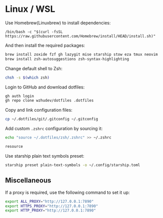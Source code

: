 # Linux / WSL

Use Homebrew(Linuxbrew) to install dependencies:

```shell
/bin/bash -c "$(curl -fsSL https://raw.githubusercontent.com/Homebrew/install/HEAD/install.sh)"
```

And then install the required packages:

```bash
brew install zoxide fzf gh lazygit mise starship stow eza tmux neovim
brew install zsh-autosuggestions zsh-syntax-highlighting
```

Change default shell to Zsh:

```bash
chsh -s $(which zsh)
```

Login to GitHub and download dotfiles:

```bash
gh auth login
gh repo clone wzhudev/dotfiles .dotfiles
```

Copy and link configuration files:

```bash
cp ~/.dotfiles/git/.gitconfig ~/.gitconfig
```

Add custom `.zshrc` configuration by sourcing it:

```bash
echo "source ~/.dotfiles/zsh/.zshrc" >> ~/.zshrc

resource
```

Use starship plain text symbols preset:

```bash
starship preset plain-text-symbols -o ~/.config/starship.toml
```

## Miscellaneous

If a proxy is required, use the following command to set it up:

```bash
export ALL_PROXY="http://127.0.0.1:7890"
export HTTPS_PROXY="http://127.0.0.1:7890"
export HTTP_PROXY="http://127.0.0.1:7890"
```
